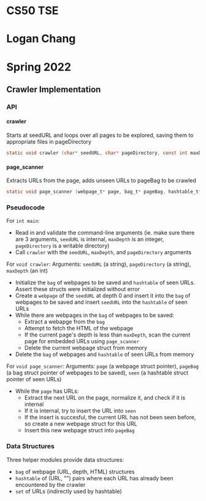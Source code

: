 # CS50 TSE
# Logan Chang
# Spring 2022

## Crawler Implementation

### API

#### crawler
Starts at seedURL and loops over all pages to be explored, saving them to appropriate files in pageDirectory
```c 
static void crawler (char* seedURL, char* pageDirectory, const int maxDepth)
```
#### page_scanner
Extracts URLs from the page, adds unseen URLs to pageBag to be crawled
```c 
static void page_scanner (webpage_t* page, bag_t* pageBag, hashtable_t* seen)
```

### Pseudocode

For `int main`:
* Read in and validate the command-line arguments (ie. make sure there are 3 arguments, `seedURL` is internal, `maxDepth` is an integer, `pageDirectory` is a writable directory)
* Call `crawler` with the `seedURL`, `maxDepth`, and `pageDirectory` arguments

For `void crawler`:
Arguments: `seedURL` (a string), `pageDirectory` (a string), `maxDepth` (an int)
* Initialize the `bag` of webpages to be saved and `hashtable` of seen URLs. Assert these structs were initialized without error
* Create a `webpage` of the `seedURL` at depth 0 and insert it into the `bag` of webpages to be saved and insert `seedURL` into the `hashtable` of seen URLs
* While there are webpages in the `bag` of webpages to be saved:
    * Extract a webapge from the `bag`
    * Attempt to fetch the HTML of the webpage
    * If the current page's depth is less than `maxDepth`, scan the current page for embedded URLs using `page_scanner`
    * Delete the current webpage struct from memory
* Delete the `bag` of webpages and `hashtable` of seen URLs from memory

For `void page_scanner`:
Arguments: `page` (a webpage struct pointer), `pageBag` (a bag struct pointer of webpages to be saved), `seen` (a hashtable struct pointer of seen URLs)
* While the `page` has URLs:
    * Extract the next URL on the page, normalize it, and check if it is internal
    * If it is internal, try to insert the URL into `seen`
    * If the insert is succesful, the current URL has not been seen before, so create a new webpage struct for this URL
    * Insert this new webpage struct into `pageBag`

### Data Structures
Three helper modules provide data structures:
* `bag` of webpage (URL, depth, HTML) structures
* `hashtable` of (URL, "") pairs where each URL has already been encountered by the crawler
* `set` of URLs (indirectly used by hashtable)
